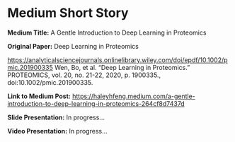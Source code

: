 # Medium Short Story

**Medium Title:** A Gentle Introduction to Deep Learning in Proteomics

**Original Paper:** Deep Learning in Proteomics

https://analyticalsciencejournals.onlinelibrary.wiley.com/doi/epdf/10.1002/pmic.201900335 
Wen, Bo, et al. “Deep Learning in Proteomics.” PROTEOMICS, vol. 20, no. 21-22, 2020, p. 1900335., doi:10.1002/pmic.201900335. 

**Link to Medium Post:** https://haleyhfeng.medium.com/a-gentle-introduction-to-deep-learning-in-proteomics-264cf8d7437d

**Slide Presentation:** In progress...

**Video Presentation:** In progress...
